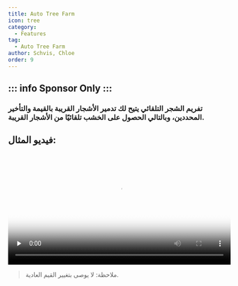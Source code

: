 ```yaml
---
title: Auto Tree Farm
icon: tree
category:
  - Features
tag:
  - Auto Tree Farm
author: Schvis, Chloe
order: 9
---
```

::: info Sponsor Only
:::
---
### تفريم الشجر التلقائي يتيح لك تدمير الأشجار القريبة بالقيمة والتأخير المحددين، وبالتالي الحصول على الخشب تلقائيًا من الأشجار القريبة.

## فيديو المثال:

<video controls preload="none" width="100%" poster="https://nextcloud.atruicardona.xyz/s/2fctdnkH4q98yNo/preview"><source src="https://nextcloud.atruicardona.xyz/s/2fctdnkH4q98yNo/download" type="video/mp4"></video>

> ملاحظة: لا يوصى بتغيير القيم العادية.
